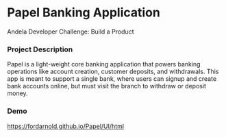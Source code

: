 # Papel Banking Application

Andela Developer Challenge: Build a Product

### Project Description

Papel is a light-weight core banking application that powers banking operations like account creation, customer deposits, and withdrawals. This app is meant to support a single bank, where users can signup and create bank accounts online, but must visit the branch to withdraw or deposit money.

### Demo

https://fordarnold.github.io/Papel/UI/html
